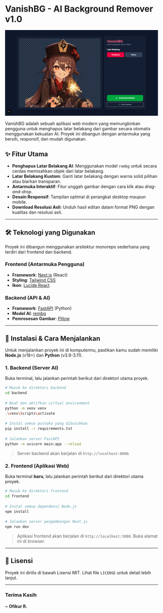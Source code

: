 # VanishBG - AI Background Remover v1.0

![VanishBG Showcase](screenshot/VanishBg.jpg)

VanishBG adalah sebuah aplikasi web modern yang memungkinkan pengguna untuk menghapus latar belakang dari gambar secara otomatis menggunakan kekuatan AI. Proyek ini dibangun dengan antarmuka yang bersih, responsif, dan mudah digunakan.

## ✨ Fitur Utama

- **Penghapus Latar Belakang AI**: Menggunakan model `rembg` untuk secara cerdas memisahkan objek dari latar belakang.
- **Latar Belakang Kustom**: Ganti latar belakang dengan warna solid pilihan atau biarkan transparan.
- **Antarmuka Interaktif**: Fitur unggah gambar dengan cara klik atau *drag-and-drop*.
- **Desain Responsif**: Tampilan optimal di perangkat desktop maupun mobile.
- **Download Resolusi Asli**: Unduh hasil editan dalam format PNG dengan kualitas dan resolusi asli.

---

## 🛠️ Teknologi yang Digunakan

Proyek ini dibangun menggunakan arsitektur monorepo sederhana yang terdiri dari frontend dan backend.

### Frontend (Antarmuka Pengguna)
- **Framework**: [Next.js](https://nextjs.org/) (React)
- **Styling**: [Tailwind CSS](https://tailwindcss.com/)
- **Ikon**: [Lucide React](https://lucide.dev/)

### Backend (API & AI)
- **Framework**: [FastAPI](https://fastapi.tiangolo.com/) (Python)
- **Model AI**: [rembg](https://github.com/danielgatis/rembg)
- **Pemrosesan Gambar**: [Pillow](https://python-pillow.org/)

---

## 🚀 Instalasi & Cara Menjalankan

Untuk menjalankan proyek ini di komputermu, pastikan kamu sudah memiliki **Node.js** (v18+) dan **Python** (v3.9-3.11).

### 1. Backend (Server AI)

Buka terminal, lalu jalankan perintah berikut dari direktori utama proyek.

```bash
# Masuk ke direktori backend
cd backend

# Buat dan aktifkan virtual environment
python -m venv venv
.\venv\Scripts\activate

# Instal semua pustaka yang dibutuhkan
pip install -r requirements.txt

# Jalankan server FastAPI
python -m uvicorn main:app --reload
```
> Server backend akan berjalan di `http://localhost:8000`.

### 2. Frontend (Aplikasi Web)

Buka terminal **baru**, lalu jalankan perintah berikut dari direktori utama proyek.

```bash
# Masuk ke direktori frontend
cd frontend

# Instal semua dependensi Node.js
npm install

# Jalankan server pengembangan Next.js
npm run dev
```
> Aplikasi frontend akan berjalan di `http://localhost:3000`. Buka alamat ini di browser.

---

## 📜 Lisensi

Proyek ini dirilis di bawah Lisensi MIT. Lihat file `LICENSE` untuk detail lebih lanjut.

---

### Terima Kasih 
#### ~ Ofikur R.
